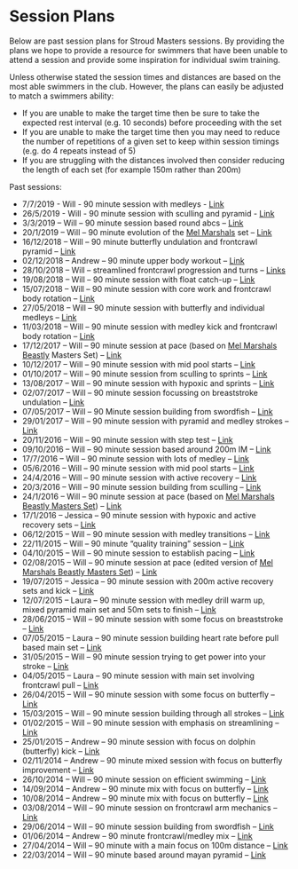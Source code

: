 # Session Plans

Below are past session plans for Stroud Masters sessions.  By providing the plans we hope to provide a resource for swimmers that have been unable to attend a session and provide some inspiration for individual swim training.

Unless otherwise stated the session times and distances are based on the most able swimmers in the club.  However, the plans can easily be adjusted to match a swimmers ability:

- If you are unable to make the target time then be sure to take the expected rest interval (e.g. 10 seconds) before proceeding with the set
- If you are unable to make the target time then you may need to reduce the number of repetitions of a given set to keep within session timings (e.g. do 4 repeats instead of 5)
- If you are struggling with the distances involved then consider reducing the length of each set (for example 150m rather than 200m)

Past sessions:

- 7/7/2019 - Will - 90 minute session with medleys - [Link](https://docs.google.com/document/d/1CSRNJC-BswaNSCi9vLcECumezZUfBbdMI2TAa0Uj53U/edit?usp=sharing)
- 26/5/2019 - Will - 90 minute session with sculling and pyramid - [Link](https://docs.google.com/document/d/11sauRnRGqthhvv4uDyppmEMzLYSmfokdlgwTIxbqDIQ/edit?usp=sharing)
- 3/3/2019 – Will – 90 minute session based round abcs – [Link](https://docs.google.com/document/d/1XH4jYX6klNx28H0yl1luMUVNSCjOXmwPRK9c9uROAt4/edit?usp=sharing)
- 20/1/2019 – Will – 90 minute evolution of the [Mel Marshals](http://www.swimming.org/masters/mel-marshalls-beastly-two-hour-masters-set/) set – [Link](https://docs.google.com/document/d/1PnnXnPUkBHBR2VBSDQuHhHxqpJ4Wl2rIgSYRAjdBypo/edit?usp=sharing)
- 16/12/2018 – Will – 90 minute butterfly undulation and frontcrawl pyramid – [Link](https://drive.google.com/open?id=1dMEb8kOnhNOpU2IdCm1z3Kojpjp0HvYr1HT0E2cUhPg)
- 02/12/2018 – Andrew – 90 minute upper body workout – [Link](https://drive.google.com/open?id=1yeTcBIG5rjQkO2GUx3RAjDbisV_eCETY)
- 28/10/2018 – Will – streamlined frontcrawl progression and turns – [Links](https://docs.google.com/document/d/16WjmtcJSBSsSwD74U9IVx0tY8ql4lUqNKS7OTvDtmig/edit?usp=sharing)
- 19/08/2018 – Will – 90 minute session with float catch-up – [Link](https://docs.google.com/document/d/194KVg58-c26S6YoediVIg6n4otKzIUJWJrxo9MfWDfg/edit?usp=sharing)
- 15/07/2018 – Will – 90 minute session with core work and frontcrawl body rotation – [Link](https://docs.google.com/document/d/1ApqLdbhQv7hl5VMM4W6IoTrsWhxgbqtpnHyqLStPHeM/edit?usp=sharing)
- 27/05/2018 – Will – 90 minute session with butterfly and individual medleys – [Link](https://docs.google.com/document/d/1ZmsSpf3kI96vLlsNH4mn_rNJhJ63ec8dxHzMAUzBOeA/edit?usp=sharing)
- 11/03/2018 – Will – 90 minute session with medley kick and frontcrawl body rotation – [Link](https://docs.google.com/document/d/1uA17e8nR80GLXVWP9chyA6m_dVo-esUjVJ6FY4RYrEo/edit?usp=sharing)
- 17/12/2017 – Will – 90 minute session at pace (based on [Mel Marshals Beastly](http://www.swimming.org/masters/mel-marshalls-beastly-two-hour-masters-set/)  Masters Set) – [Link](https://docs.google.com/document/d/1KAHsCsZAwdTW5VE31MTLWq_O-WkMv2KGqIvAlVOsJ_k/edit?usp=sharing)
- 10/12/2017 – Will – 90 minute session with mid pool starts – [Link](https://docs.google.com/document/d/1Ebus3hnCK1VL4HWwHlS9SCulrI0bvHoIm7tywfWOsj4/edit?usp=sharing)
- 01/10/2017 – Will – 90 minute session from sculling to sprints – [Link](https://docs.google.com/document/d/1fZZnO9o4c-a7G4aZ2gw8ZJ9A13tNPFHfNoiQaM5NZJo/edit?usp=sharing)
- 13/08/2017 – Will – 90 minute session with hypoxic and sprints – [Link](https://docs.google.com/document/d/18hHl5nzziELxL1ExTSp9guZpDAqAut_T3DXpWhkQov8/edit?usp=sharing)
- 02/07/2017 – Will – 90 minute session focussing on breaststroke undulation – [Link](https://docs.google.com/document/d/1UOnaCtfNwNwRD2K5MAf5rH7syxB0-jndjmT4tKHWv4M/edit?usp=sharing)
- 07/05/2017 – Will – 90 Minute session building from swordfish – [Link](https://docs.google.com/document/d/1zeKXyYYjWoJJVdNqN-GAH83ZJC6yNUg5uGnPxilGtdk/edit?usp=sharing)
- 29/01/2017 – Will – 90 minute session with pyramid and medley strokes – [Link](https://docs.google.com/document/d/1XgJR4GGBGEXMtJJaYJO4-VUVDrxrR9VsaM_3g51gSwk/edit?usp=sharing)
- 20/11/2016 – Will – 90 minute session with step test – [Link](https://docs.google.com/document/d/1iImzlWySEy7nKfFfVBtXfKdZlUGA2oaWs2L6xWBuCiM/edit?usp=sharing)
- 09/10/2016 – Will – 90 minute session based around 200m IM – [Link](https://docs.google.com/document/d/1Orj7a0X3yVmFkCl6-9y8m34KxoRETk8h-sR2vXqTUOk/edit?usp=sharing)
- 17/7/2016 – Will – 90 minute session with lots of medley – [Link](https://docs.google.com/document/d/1r-UiGjQhFhzgEX7eqpA3rEjmdk22YKtoyrL1ssywCww/edit?usp=sharing)
- 05/6/2016 – Will – 90 minute session with mid pool starts – [Link](https://docs.google.com/document/d/1Ebus3hnCK1VL4HWwHlS9SCulrI0bvHoIm7tywfWOsj4/edit?usp=sharing)
- 24/4/2016 – Will – 90 minute session with active recovery – [Link](https://docs.google.com/document/d/1k0vhPfP2xF85HTsDAeRiZtd_LLMQQtG0bvMKN9Owoz4/edit?usp=sharing)
- 20/3/2016 – Will – 90 minute session building from sculling – [Link](https://docs.google.com/document/d/1ET8U6D1KaYsXiJU4VRWLCozYEM3ytK1FF8SYrnTXZoM/edit?usp=sharing)
- 24/1/2016 – Will – 90 minute session at pace (based on [Mel Marshals Beastly Masters Set](http://www.swimming.org/masters/mel-marshalls-beastly-two-hour-masters-set/)) – [Link](https://docs.google.com/document/d/1XVuCdUaHgQugtG6dxgqcDcELOSbU6Jcph13O6PE0lio/edit?usp=sharing)
- 17/1/2016 – Jessica – 90 minute session with hypoxic and active recovery sets – [Link](https://docs.google.com/document/d/1XVuCdUaHgQugtG6dxgqcDcELOSbU6Jcph13O6PE0lio/edit?usp=sharing)
- 06/12/2015 – Will – 90 minute session with medley transitions – [Link](https://drive.google.com/open?id=1dvvgJ543qe3VQ4jkKjWQIszmuLgJ_pK5rbJYdGYZKcA)
- 22/11/2015 – Will – 90 minute “quality training” session – [Link](https://docs.google.com/document/d/1vvpr6ieUdPTe8wRqgM1Bt73v4zRTWIY0weV1VhFPNdk/edit?usp=sharing)
- 04/10/2015 – Will – 90 minute session to establish pacing – [Link](https://docs.google.com/document/d/1hHcGpT20ie13q9rOKeUKOllR2fkOqqOSL3Mh66l3JHc/edit?usp=sharing)
- 02/08/2015 – Will – 90 minute session at pace (edited version of [Mel Marshals Beastly Masters Set](http://www.swimming.org/masters/mel-marshalls-beastly-two-hour-masters-set/)) – [Link](https://drive.google.com/open?id=1Uiasj7aVakZ1XD4vC99Tc1uxJ08yo2Jxrp4CoYNoyPM)
- 19/07/2015 – Jessica – 90 minute session with 200m active recovery sets and kick – [Link](https://docs.google.com/document/d/1JraKvNLn9lHvGzOvzLyyeRQmGuAPiwajpVcnpXpwNUw/edit?usp=sharing)
- 12/07/2015 – Laura – 90 minute session with medley drill warm up, mixed pyramid main set and 50m sets to finish – [Link](https://drive.google.com/file/d/0B0GrwCJwpy-mRnJOMG85QnU3ejJlNVVMQXRvOEVtZzFLb25v/view?usp=sharing)
- 28/06/2015 – Will – 90 minute session with some focus on breaststroke – [Link](https://docs.google.com/document/d/11QevgI0NTPTqPk1HZZsD1cEuOCGildl9BUBMAE8z82g/edit?usp=sharing)
- 07/05/2015 – Laura – 90 minute session building heart rate before pull based main set – [Link](https://docs.google.com/document/d/1Ja791bZMr0PGilzo4KhJFkUR3Ul6MlnuXOwS_ky3Hp4/edit?usp=sharing)
- 31/05/2015 – Will – 90 minute session trying to get power into your stroke – [Link](https://docs.google.com/document/d/1atezHNI1ByT46plP42x-Dxd-yL7hXJTJi-FAnmXqqAY/edit?usp=sharing)
- 04/05/2015 – Laura – 90 minute session with main set involving frontcrawl pull – [Link](https://drive.google.com/file/d/0B0GrwCJwpy-mcXBtRVFicHl3SDIzTGpQbFl0RHZMT3BwbEpN/view?usp=sharing)
- 26/04/2015 – Will – 90 minute session with some focus on butterfly –  [Link](https://docs.google.com/document/d/1dcydiTySV1Lq7ITDmi050nNkNSf5vpvLhcUcvBOg_-8/edit?usp=sharing)
- 15/03/2015 – Will – 90 minute session building through all strokes – [Link](https://docs.google.com/document/d/1gjxK-6s8OjMjdCtiQGN64vZPUU3BM3DUNI1zZQ2C1GU/edit?usp=sharing)
- 01/02/2015 – Will – 90 minute session with emphasis on streamlining – [Link](https://docs.google.com/document/d/1KW1UoeS0_p4NGuCCzsYnPtqUp7Up2KYqfAhN7s9VHB4/edit?usp=sharing)
- 25/01/2015 – Andrew – 90 minute session with focus on dolphin (butterfly) kick – [Link](https://docs.google.com/document/d/1cX8hNBM8BYmGsVE557OdxKs4VAjcOgIP5EJsr7dnMaI/edit?usp=sharing)
- 02/11/2014 – Andrew – 90 minute mixed session with focus on butterfly improvement – [Link](https://docs.google.com/document/d/1m9nqSD14MfC4UQRZkIsbDoPOok05LEFromfX-wP-fj4/edit?usp=sharing)
- 26/10/2014 – Will – 90 minute session on efficient swimming – [Link](https://docs.google.com/document/d/1Al8voCwSRVSy-aFS5R9tX8EU6yuIlv54_ieyc36gYiA/edit?usp=sharing)
- 14/09/2014 – Andrew – 90 minute mix with focus on butterfly – [Link](https://docs.google.com/document/d/1SqIY2DUhgW1mno8JLxYppVjI2JeOckrhmgJUVURg1dA/edit?usp=sharing)
- 10/08/2014 – Andrew – 90 minute mix with focus on butterfly – [Link](https://docs.google.com/document/d/1Yt6N7JtfWu4eTwXc_34PfNGdWJ7PXEUDEd_AwIXKETI/edit?usp=sharing)
- 03/08/2014 – Will – 90 minute session on frontcrawl arm mechanics – [Link](https://docs.google.com/document/d/1Q_b0eCTwXL03JaF6mRoWaV1Dhn87CpVwA3p3tYDuxc8/edit?usp=sharing)
- 29/06/2014 – Will – 90 minute session building from swordfish – [Link](https://docs.google.com/document/d/13Vs4ArpQHt-bpGgJIfM7uboRmfePQl7YEQ2x7jmiefE/edit?usp=sharing)
- 01/06/2014 – Andrew – 90 minute frontcrawl/medley mix – [Link](https://docs.google.com/document/d/1iXfoF-Q4WwZewGTqwcuPoLVc7w8wTcQJyukw7qym-SA/edit?usp=sharing)
- 27/04/2014 – Will – 90 minute with a main focus on 100m distance – [Link](https://docs.google.com/document/d/1n4oczVyrygZsWI20LIsFGEy7faqn_i0IQ0rOydjZVIU/edit?usp=sharing)
- 22/03/2014 – Will – 90 minute based around mayan pyramid – [Link](https://docs.google.com/spreadsheets/d/1eNvYJYjlTOMoqW5fgI4pxP21XKrif-VzSczOHGiEhM0/edit?usp=sharing)
